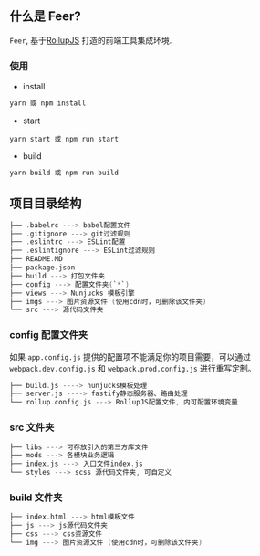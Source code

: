 
## 什么是 Feer?

`Feer`, 基于[RollupJS](https://www.rollupjs.com/) 打造的前端工具集成环境.

### 使用

- install
```bash
yarn 或 npm install
```
- start
```
yarn start 或 npm run start
```
- build
```bash
yarn build 或 npm run build
```

## 项目目录结构

```c
├── .babelrc ---> babel配置文件
├── .gitignore ---> git过滤规则
├── .eslintrc ---> ESLint配置
├── .eslintignore ---> ESLint过滤规则
├── README.MD
├── package.json
├── build ---> 打包文件夹
├── config ---> 配置文件夹(`*`)
├── views ---> Nunjucks 模板引擎
├── imgs ---> 图片资源文件 (使用cdn时，可删除该文件夹)
└── src ---> 源代码文件夹
```

### config 配置文件夹

如果 `app.config.js` 提供的配置项不能满足你的项目需要，可以通过 `webpack.dev.config.js` 和 `webpack.prod.config.js` 进行重写定制。
```c
├── build.js ----> nunjucks模板处理
├── server.js ----> fastify静态服务器、路由处理
└── rollup.config.js ---> RollupJS配置文件, 内可配置环境变量
```

### src 文件夹

```c
├── libs ---> 可存放引入的第三方库文件
├── mods ---> 各模块业务逻辑
├── index.js ---> 入口文件index.js
└── styles ---> scss 源代码文件夹, 可自定义
```

### build 文件夹

```c
├── index.html ---> html模板文件
├── js ---> js源代码文件夹
├── css ---> css资源文件
└── img ---> 图片资源文件 (使用cdn时，可删除该文件夹)
```
